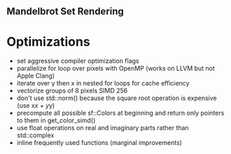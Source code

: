 ## Mandelbrot Set Rendering

# Optimizations
- set aggressive compiler optimization flags
- parallelize for loop over pixels with OpenMP (works on LLVM but not Apple Clang)
- iterate over y then x in nested for loops for cache efficiency
- vectorize groups of 8 pixels SIMD 256
- don't use std::norm() because the square root operation is expensive (use x*x + y*y)
- precompute all possible sf::Colors at beginning and return only pointers to them in get_color_simd()
- use float operations on real and imaginary parts rather than std::complex
- inline frequently used functions (marginal improvements)
